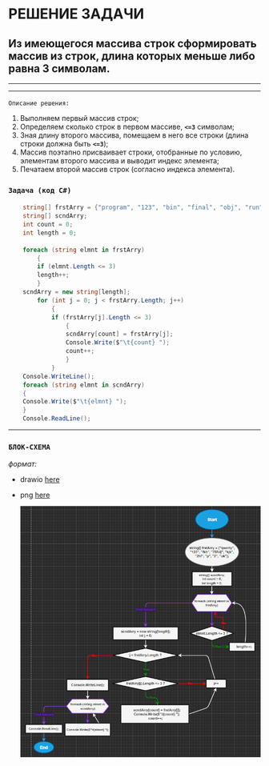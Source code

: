 # РЕШЕНИЕ ЗАДАЧИ

## Из имеющегося массива строк сформировать массив из строк, длина которых меньше либо равна 3 символам.
____
____


`Описание решения:`
1. Выполняем первый массив строк;
2. Определяем сколько строк в первом массиве, **`<=3`** символам;
3. Зная длину второго массива, помещаем в него все строки (длина строки должна быть **`<=3`**);
4. Массив поэтапно присваивает строки, отобранные по условию, элементам второго массива и выводит индекс элемента;
5. Печатаем второй массив строк (согласно индекса элемента).


  
### `Задача (код С#)`
```C#
    string[] frstArry = {"program", "123", "bin", "final", "obj", "run", "p", "2", "ok"};
    string[] scndArry;
    int count = 0;
    int length = 0;

    foreach (string elmnt in frstArry)
        {
        if (elmnt.Length <= 3)
        length++;
        }
    scndArry = new string[length];
        for (int j = 0; j < frstArry.Length; j++)
            {
            if (frstArry[j].Length <= 3)
                {
                scndArry[count] = frstArry[j];
                Console.Write($"\t{count} ");
                count++;   
                }
            }
    Console.WriteLine();
    foreach (string elmnt in scndArry)
    {
    Console.Write($"\t{elmnt} ");
    }
    Console.ReadLine();
```
___

### **`БЛОК-СХЕМА`**
*формат:* 
+ drawio [here](block%20diagram.drawio)
+ png [here](Block%20diagram.png)

  ![](Block%20diagram.png)












